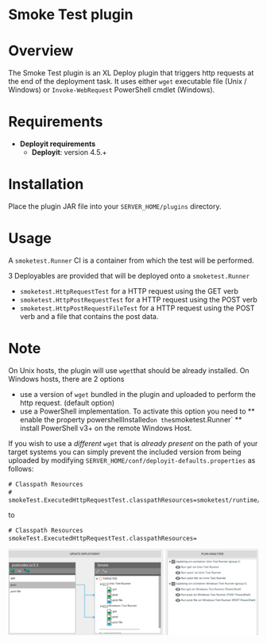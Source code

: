 # Smoke Test plugin #

# Overview #

The Smoke Test plugin is an XL Deploy plugin that triggers http requests at the end of the deployment task. It uses either `wget` executable file (Unix / Windows) or `Invoke-WebRequest` PowerShell cmdlet (Windows).

# Requirements #

* **Deployit requirements**
	* **Deployit**: version 4.5.+

# Installation #

Place the plugin JAR file into your `SERVER_HOME/plugins` directory.

# Usage #

A `smoketest.Runner` CI is a container from which the test will be performed.

3 Deployables are provided that will be deployed onto a `smoketest.Runner`

* `smoketest.HttpRequestTest` for a HTTP request using the GET verb
* `smoketest.HttpPostRequestTest` for a HTTP request using the POST verb
* `smoketest.HttpPostRequestFileTest` for a HTTP request using the POST verb and a file that contains the post data.


# Note #

On Unix hosts, the plugin will use `wget`that should be already installed.
On Windows hosts, there are 2 options

* use a version of `wget` bundled in the plugin and uploaded to perform the http request. (default option)
* use a PowerShell implementation. To activate this option you need to
** enable the property powershellInstalled` on the `smoketest.Runner`
** install PowerShell v3+ on the remote Windows Host.


If you wish to use a _different_ `wget` that is _already present_ on the path of your target systems you can simply prevent the included version from being uploaded by modifying `SERVER_HOME/conf/deployit-defaults.properties` as follows:

	# Classpath Resources
	# smokeTest.ExecutedHttpRequestTest.classpathResources=smoketest/runtime/wget.exe

to

	# Classpath Resources
	smokeTest.ExecutedHttpRequestTest.classpathResources=


![XLD Smoke Test plugin in action](img/xld-smoke-test-inaction.png)